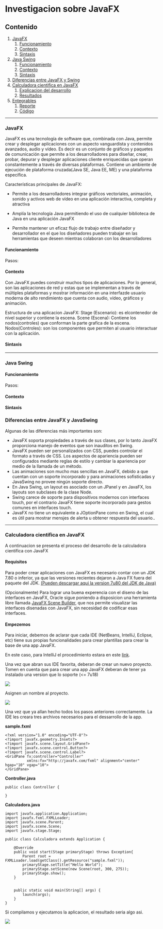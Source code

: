 # Investigacion sobre JavaFX

## Contenido
1. [JavaFX](#java-fx)
   1. [Funcionamiento]()
   2. [Contexto]()
   3. [Sintaxis]()
2. [Java Swing](#java-swing)
   1. [Funcionamiento]()
   2. [Contexto]()
   3. [Sintaxis]()
3. [Diferencias entre JavaFX y Swing](#dif-fx-swing) 
4. [Calculadora cientifica en JavaFX](#cal-java-fx)
   1. [Explicacion del desarrollo]()
   2. [Resultados]()
5. [Entegrables](#entre)
   1.   [Reporte]()
   2. [Código]()
   
****   
### JavaFX 
 JavaFX es una tecnología de software que, combinada con Java, permite crear y desplegar aplicaciones con un aspecto vanguardista y contenidos avanzados, audio y vídeo. Es decir es un conjunto de gráficos y paquetes de comunicación que permite a los desarrolladores para diseñar, crear, probar, depurar y desplegar aplicaciones cliente enriquecidas que operan constantemente a través de diversas plataformas.
 Contiene un ambiente de ejecución de plataforma cruzada(Java  SE,  Java  EE,  ME) y  una  plataforma  específica.
 
 Características principales de JavaFX:
 
   * Permite a los desarrolladores integrar gráficos vectoriales, animación, sonido y activos web de vídeo en una aplicación interactiva, completa y atractiva
  
   * Amplía la tecnología Java permitiendo el uso de cualquier biblioteca de Java en una aplicación JavaFX
  
   * Permite mantener un eficaz flujo de trabajo entre diseñador y desarrollador en el que los diseñadores pueden trabajar en las herramientas que deseen mientras colaboran con los desarrolladores


#### Funcionamiento
Pasos:

#### Contexto
Con JavaFX puedes construir muchos tipos de aplicaciones. Por lo general, son las aplicaciones de red y estas que se implementan a
través de múltiples plataformas y mostrar información en una interfazde usuario moderna de alto rendimiento que cuenta con audio, vídeo, gráficos y animación.

Estructura de una aplicacion JavaFX:
Stage (Escenario): es elcontenedor de nivel superior y contiene la escena.
Scene (Escena): Contiene los nodos(controles) que conforman la parte grafica de la escena.
Nodos(Controles): son los componentes que permiten al usuario interactuar con la aplicación.


#### Sintaxis 

**** 
### Java Swing

#### Funcionamiento
Pasos:

#### Contexto

#### Sintaxis 

### Diferencias entre JavaFX y JavaSwing
Algunas de las diferencias más importantes son:
* JavaFX soporta propiedades a través de sus clases, por lo tanto JavaFX proporciona manejo de eventos que son inauditos en Swing.
* JavaFX pueden ser personalizados con CSS, puedes controlar el formato a través de CSS. Los aspectos de apariencia pueden ser configurados mediante reglas de estilo y cambiar la apariencia por medio de la llamada de un método.
* Las animaciones son mucho mas sencillas en JavaFX, debido a que cuentan con un soporte incorporado y para animaciones sofisticadas y JavaSwing no provee ningún soporte directo.
* En Java Swing, un layout es asociado con un JPanel y en JavaFX, los layouts son subclases de la clase Node.
* Swing carece de soporte para dispositivos modernos con interfaces touch, por el contrario JavaFX tiene soporte incorporado para gestos comunes en interfaces touch.
* JavaFX no tiene un equivalente a JOptionPane como en Swing, el cual es útil para mostrar mensjes de alerta u obtener respuesta del usuario..
 
****
### Calculadora cientifica en JavaFX
A continuacion se presenta el proceso del desarrollo de la calculadora cientifica con JavaFX
#### Requisitos
Para poder crear aplicaciones con JavaFX es necesario contar con un JDK 7.80 o inferior, ya que las versiones recientes dejaron a Java FX fuera del paquete del JDK.
[(Pueden descargar aqui la version 7u80 del JDK de Java)](https://www.oracle.com/technetwork/java/javase/downloads/java-archive-downloads-javase7-521261.html)

(Opcionalmente)
Para lograr una buena experencia con el diseno de las interfaces en JavaFX, Oracle sigue poniendo a disposicion una herramienta libre llamada [JavaFX Scene Builder](https://www.oracle.com/technetwork/java/javase/downloads/javafxscenebuilder-info-2157684.html), que nos permite visualizar las interfaces disenadas con JavaFX, sin necesidad de codificar esas interfaces. 

#### Empezemos
Para iniciar, debemos de aclarar que cada IDE (NetBeans, IntelliJ, Eclipse, etc) tiene sus propias funcionalidades para crear plantillas para crear la base de una app JavaFX.

En este caso, para IntelliJ el procedimiento estara en este [link](https://www.jetbrains.com/help/idea/preparing-for-javafx-application-development.html).

Una vez que abran sus IDE favorita, deberan de crear un nuevo proyecto.
Tomen en cuenta que para crear una app JavaFX deberan de tener ya instalado una version que lo soporte (<= 7u18)  

![](.TUTORIAL_images/crear_proy.png)

Asignen un nombre al proyecto.

![](.TUTORIAL_images/asginar_nom.png)

Una vez que ya allan hecho todos los pasos anteriores correctamente. La IDE les creara tres archivos necesarios para el dessarrollo de la app.

**sample.fxml**

```
<?xml version="1.0" encoding="UTF-8"?>
<?import javafx.geometry.Insets?>
<?import javafx.scene.layout.GridPane?>
<?import javafx.scene.control.Button?>
<?import javafx.scene.control.Label?>
<GridPane fx:controller="Controller"
          xmlns:fx="http://javafx.com/fxml" alignment="center" hgap="10" vgap="10">
</GridPane>
```  

**Controller.java**

```
public class Controller {

} 
```

**Calculadora.java** 
``` 
import javafx.application.Application;
import javafx.fxml.FXMLLoader;
import javafx.scene.Parent;
import javafx.scene.Scene;
import javafx.stage.Stage;

public class Calculadora extends Application {

    @Override
    public void start(Stage primaryStage) throws Exception{
        Parent root = FXMLLoader.load(getClass().getResource("sample.fxml"));
        primaryStage.setTitle("Hello World");
        primaryStage.setScene(new Scene(root, 300, 275));
        primaryStage.show();
    }


    public static void main(String[] args) {
        launch(args);
    }
}
```

Si compilamos y ejecutamos la aplicacion, el resultado seria algo asi.

![](.TUTORIAL_images/resul.png)